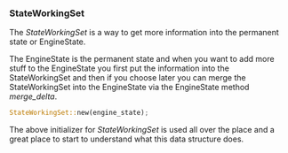 
### StateWorkingSet

The *StateWorkingSet* is a way to get more information into the permanent state
or EngineState.

The EngineState is the permanent state and when you want to add more stuff to
the EngineState you first put the information into the StateWorkingSet and
then if you choose later you can merge the StateWorkingSet into the EngineState
via the EngineState method *merge_delta*.

```rust
StateWorkingSet::new(engine_state);
```

The above initializer for *StateWorkingSet* is used all over the place
and a great place to start to understand what this data structure does.
